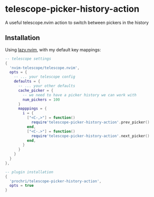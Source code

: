 # telescope-picker-history-action

A useful telescope.nvim action to switch between pickers in the history

## Installation

Using [lazy.nvim](https://github.com/folke/lazy.nvim), with my default key mappings:

```lua
-- telescope settings
{
  'nvim-telescope/telescope.nvim',
  opts = {
    -- ... your telescope config
    defaults = {
      -- ... your other defaults
      cache_picker = {
        -- we need to have a picker history we can work with
        num_pickers = 100
      }
      mapppings = {
        i = {
          ["<C-,>"] = function()
            require'telescope-picker-history-action'.prev_picker()
          end,
          ["<C-.>"] = function()
            require'telescope-picker-history-action'.next_picker()
          end,
        }
      }
    }
  }
},

-- plugin installation
{
  'prochri/telescope-picker-history-action',
  opts = true
}
```
